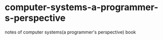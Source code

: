 # computer-systems-a-programmer-s-perspective
notes of computer systems(a programmer's perspective) book
